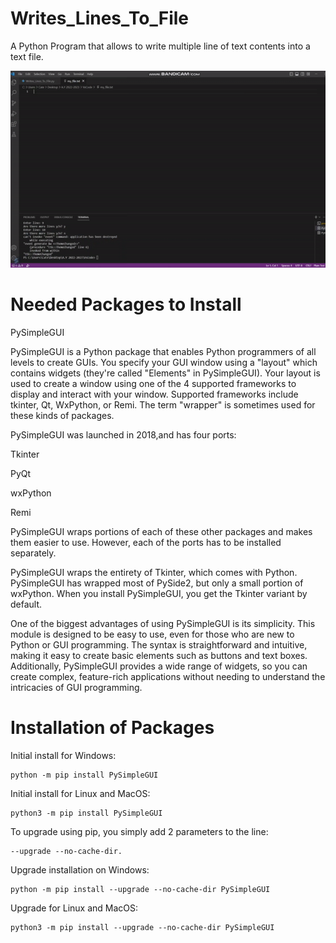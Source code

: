 # Writes_Lines_To_File
A Python Program that allows to write multiple line of text contents into a text file.

![Alt Text](Writes_Lines_To_File.gif)

# Needed Packages to Install
PySimpleGUI

PySimpleGUI is a Python package that enables Python programmers of all levels to create GUIs. You specify your GUI window using a "layout" which contains widgets (they're called "Elements" in PySimpleGUI). Your layout is used to create a window using one of the 4 supported frameworks to display and interact with your window. Supported frameworks include tkinter, Qt, WxPython, or Remi. The term "wrapper" is sometimes used for these kinds of packages.

PySimpleGUI was launched in 2018,and has four ports:

Tkinter

PyQt

wxPython

Remi

PySimpleGUI wraps portions of each of these other packages and makes them easier to use. However, each of the ports has to be installed separately.

PySimpleGUI wraps the entirety of Tkinter, which comes with Python. PySimpleGUI has wrapped most of PySide2, but only a small portion of wxPython. When you install PySimpleGUI, you get the Tkinter variant by default. 

One of the biggest advantages of using PySimpleGUI is its simplicity. This module is designed to be easy to use, even for those who are new to Python or GUI programming. The syntax is straightforward and intuitive, making it easy to create basic elements such as buttons and text boxes. Additionally, PySimpleGUI provides a wide range of widgets, so you can create complex, feature-rich applications without needing to understand the intricacies of GUI programming.

# Installation of Packages
Initial install for Windows:

```
python -m pip install PySimpleGUI
```

Initial install for Linux and MacOS:

```
python3 -m pip install PySimpleGUI
```

To upgrade using pip, you simply add 2 parameters to the line:
```
--upgrade --no-cache-dir.
```

Upgrade installation on Windows:

```
python -m pip install --upgrade --no-cache-dir PySimpleGUI
```

Upgrade for Linux and MacOS:

```
python3 -m pip install --upgrade --no-cache-dir PySimpleGUI
```
